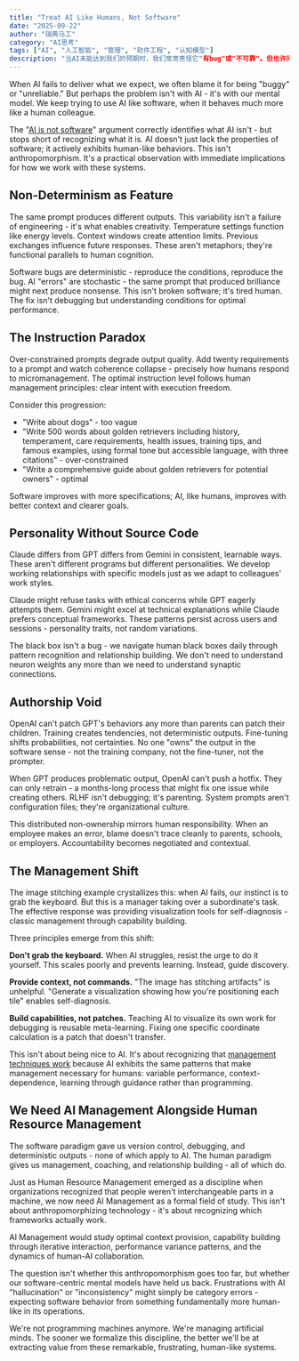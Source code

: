 ```yaml
---
title: "Treat AI Like Humans, Not Software"
date: "2025-09-22"
author: "瑞典马工"
category: "AI思考"
tags: ["AI", "人工智能", "管理", "软件工程", "认知模型"]
description: "当AI未能达到我们的预期时，我们常常责怪它"有bug"或"不可靠"。但也许问题不在于AI——而在于我们的心智模型。我们一直试图像使用软件一样使用AI，而它的行为更像人类同事。"
---
```


When AI fails to deliver what we expect, we often blame it for being "buggy" or "unreliable." But perhaps the problem isn't with AI - it's with our mental model. We keep trying to use AI like software, when it behaves much more like a human colleague.

The "[AI is not software](https://www.lesswrong.com/posts/iknSNTbb8deJwQuLJ/ai-is-not-software)" argument correctly identifies what AI isn't - but stops short of recognizing what it is. AI doesn't just lack the properties of software; it actively exhibits human-like behaviors. This isn't anthropomorphism. It's a practical observation with immediate implications for how we work with these systems.

## Non-Determinism as Feature

The same prompt produces different outputs. This variability isn't a failure of engineering - it's what enables creativity. Temperature settings function like energy levels. Context windows create attention limits. Previous exchanges influence future responses. These aren't metaphors; they're functional parallels to human cognition.

Software bugs are deterministic - reproduce the conditions, reproduce the bug. AI "errors" are stochastic - the same prompt that produced brilliance might next produce nonsense. This isn't broken software; it's tired human. The fix isn't debugging but understanding conditions for optimal performance.

## The Instruction Paradox

Over-constrained prompts degrade output quality. Add twenty requirements to a prompt and watch coherence collapse - precisely how humans respond to micromanagement. The optimal instruction level follows human management principles: clear intent with execution freedom.

Consider this progression:

- "Write about dogs" - too vague
- "Write 500 words about golden retrievers including history, temperament, care requirements, health issues, training tips, and famous examples, using formal tone but accessible language, with three citations" - over-constrained
- "Write a comprehensive guide about golden retrievers for potential owners" - optimal

Software improves with more specifications; AI, like humans, improves with better context and clearer goals.

## Personality Without Source Code

Claude differs from GPT differs from Gemini in consistent, learnable ways. These aren't different programs but different personalities. We develop working relationships with specific models just as we adapt to colleagues' work styles.

Claude might refuse tasks with ethical concerns while GPT eagerly attempts them. Gemini might excel at technical explanations while Claude prefers conceptual frameworks. These patterns persist across users and sessions - personality traits, not random variations.

The black box isn't a bug - we navigate human black boxes daily through pattern recognition and relationship building. We don't need to understand neuron weights any more than we need to understand synaptic connections.

## Authorship Void

OpenAI can't patch GPT's behaviors any more than parents can patch their children. Training creates tendencies, not deterministic outputs. Fine-tuning shifts probabilities, not certainties. No one "owns" the output in the software sense - not the training company, not the fine-tuner, not the prompter.

When GPT produces problematic output, OpenAI can't push a hotfix. They can only retrain - a months-long process that might fix one issue while creating others. RLHF isn't debugging; it's parenting. System prompts aren't configuration files; they're organizational culture.

This distributed non-ownership mirrors human responsibility. When an employee makes an error, blame doesn't trace cleanly to parents, schools, or employers. Accountability becomes negotiated and contextual.

## The Management Shift

The image stitching example crystallizes this: when AI fails, our instinct is to grab the keyboard. But this is a manager taking over a subordinate's task. The effective response was providing visualization tools for self-diagnosis - classic management through capability building.

Three principles emerge from this shift:

**Don't grab the keyboard.** When AI struggles, resist the urge to do it yourself. This scales poorly and prevents learning. Instead, guide discovery.

**Provide context, not commands.** "The image has stitching artifacts" is unhelpful. "Generate a visualization showing how you're positioning each tile" enables self-diagnosis.

**Build capabilities, not patches.** Teaching AI to visualize its own work for debugging is reusable meta-learning. Fixing one specific coordinate calculation is a patch that doesn't transfer.

This isn't about being nice to AI. It's about recognizing that [management techniques work](https://yage.ai/ai-management-2-en.html) because AI exhibits the same patterns that make management necessary for humans: variable performance, context-dependence, learning through guidance rather than programming.

## We Need AI Management Alongside Human Resource Management

The software paradigm gave us version control, debugging, and deterministic outputs - none of which apply to AI. The human paradigm gives us management, coaching, and relationship building - all of which do.

Just as Human Resource Management emerged as a discipline when organizations recognized that people weren't interchangeable parts in a machine, we now need AI Management as a formal field of study. This isn't about anthropomorphizing technology - it's about recognizing which frameworks actually work.

AI Management would study optimal context provision, capability building through iterative interaction, performance variance patterns, and the dynamics of human-AI collaboration.

The question isn't whether this anthropomorphism goes too far, but whether our software-centric mental models have held us back. Frustrations with AI "hallucination" or "inconsistency" might simply be category errors - expecting software behavior from something fundamentally more human-like in its operations.

We're not programming machines anymore. We're managing artificial minds. The sooner we formalize this discipline, the better we'll be at extracting value from these remarkable, frustrating, human-like systems.